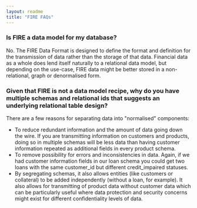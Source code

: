 ```yaml
---
layout: readme
title: "FIRE FAQs"
---
```


### Is FIRE a data model for my database?
No. The FIRE Data Format is designed to define the format and definition for the transmission of data rather than the storage of that data. Financial data as a whole does lend itself naturally to a relational data model, but depending on the use-case, FIRE data might be better stored in a non-relational, graph or denormalised form.

### Given that FIRE is not a data model recipe, why do you have multiple schemas and relational ids that suggests an underlying relational table design?
There are a few reasons for separating data into "normalised" components:

* To reduce redundant information and the amount of data going down the wire. If you are transmitting information on customers and products, doing so in multiple schemas will be less data than having customer information repeated as additional fields in every product schema.
* To remove possibility for errors and inconsistencies in data. Again, if we had customer information fields in our loan schema you could get two loans with the same customer_id but different credit_impaired statuses.
* By segregating schemas, it also allows entities (like customers or collateral) to be added independently (without a loan, for example). It also allows for transmitting of product data without customer data which can be particularly useful where data protection and security concerns might exist for different confidentiality levels of data.

